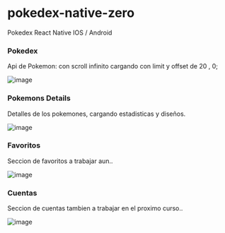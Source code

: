 # pokedex-native-zero
Pokedex React Native IOS / Android

### Pokedex 
Api de Pokemon: con scroll infinito cargando con limit y offset de 20 , 0;

![image](https://user-images.githubusercontent.com/37275050/229427989-ce58c530-c155-45c5-87d8-bccaf5cca7a8.png)

### Pokemons Details
Detalles de los pokemones, cargando estadisticas y diseños.

![image](https://user-images.githubusercontent.com/37275050/229428586-066ed196-f268-4cb4-94b2-d9cc6e6e72f9.png)


### Favoritos
Seccion de favoritos a trabajar aun..

![image](https://user-images.githubusercontent.com/37275050/229428209-310ac794-7339-4b60-a094-e13e2b8b7bb8.png)


### Cuentas
Seccion de cuentas tambien a trabajar en el proximo curso..

![image](https://user-images.githubusercontent.com/37275050/229428269-3287cd48-812e-44ee-b1cc-528a0501ce3f.png)
